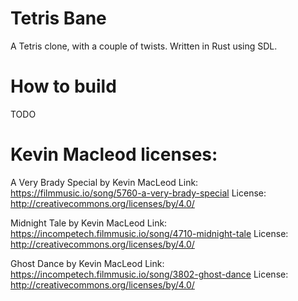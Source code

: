 # Tetris Bane

A Tetris clone, with a couple of twists. Written in Rust using SDL.

# How to build

TODO

# Kevin Macleod licenses:

A Very Brady Special by Kevin MacLeod
Link: https://filmmusic.io/song/5760-a-very-brady-special
License: http://creativecommons.org/licenses/by/4.0/

Midnight Tale by Kevin MacLeod
Link: https://incompetech.filmmusic.io/song/4710-midnight-tale
License: http://creativecommons.org/licenses/by/4.0/

Ghost Dance by Kevin MacLeod
Link: https://incompetech.filmmusic.io/song/3802-ghost-dance
License: http://creativecommons.org/licenses/by/4.0/
